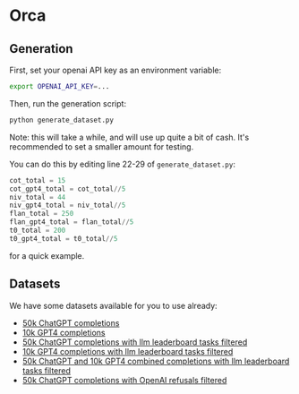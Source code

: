 # Orca

## Generation

First, set your openai API key as an environment variable:

```bash
export OPENAI_API_KEY=...
```

Then, run the generation script:

```bash
python generate_dataset.py
```

Note: this will take a while, and will use up quite a bit of cash. It's recommended to set a smaller amount for testing.

You can do this by editing line 22-29 of `generate_dataset.py`:

```python
cot_total = 15
cot_gpt4_total = cot_total//5
niv_total = 44
niv_gpt4_total = niv_total//5
flan_total = 250
flan_gpt4_total = flan_total//5
t0_total = 200
t0_gpt4_total = t0_total//5
```
for a quick example.

## Datasets

We have some datasets available for you to use already:  
- [50k ChatGPT completions](https://huggingface.co/datasets/CarperAI/orca-chatgpt-50k)  
- [10k GPT4 completions](https://huggingface.co/datasets/CarperAI/orca-gpt4-10k)  
- [50k ChatGPT completions with llm leaderboard tasks filtered](https://huggingface.co/datasets/CarperAI/orca-chatgpt-50k-llm-leaderboard-filtered)  
- [10k GPT4 completions with llm leaderboard tasks filtered](https://huggingface.co/datasets/CarperAI/orca-gpt4-10k-llm-leaderboard-filtered)  
- [50k ChatGPT and 10k GPT4 combined completions with llm leaderboard tasks filtered](https://huggingface.co/datasets/CarperAI/orca-all-60k-llm-leaderboard-filtered)  
- [50k ChatGPT completions with OpenAI refusals filtered](https://huggingface.co/datasets/CarperAI/orca-chatgpt-50k-uncensored)